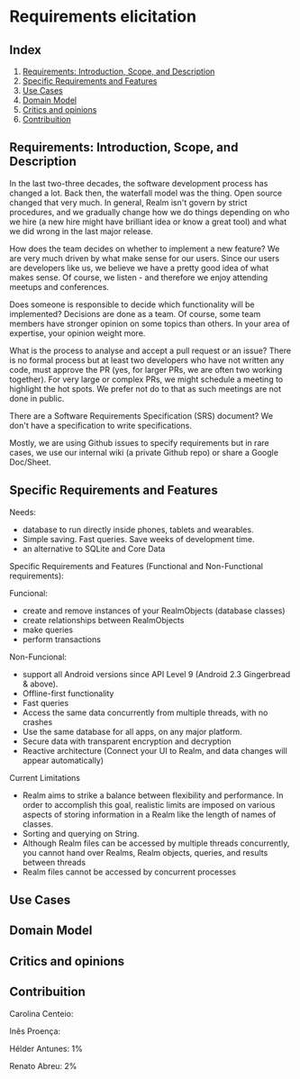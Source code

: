 # Requirements elicitation

## Index

1. [Requirements: Introduction, Scope, and Description](#requirements)
2. [Specific Requirements and Features](#features)
3. [Use Cases](#use-cases-)
3. [Domain Model](#domain)
4. [Critics and opinions](#conclusion)
5. [Contribuition](#contribuition)


## Requirements: Introduction, Scope, and Description <a name="requirements"></a>

In the last two-three decades, the software development process has changed a lot. Back then, the waterfall model was the thing. Open source changed that very much. In general, Realm isn't govern by strict procedures, and we gradually change how we do things depending on who we hire (a new hire might have brilliant idea or know a great tool) and what we did wrong in the last major release.

How does the team decides on whether to implement a new feature?
We are very much driven by what make sense for our users. Since our users are developers like us, we believe we have a pretty good idea of what makes sense. Of course, we listen - and therefore we enjoy attending meetups and conferences.

Does someone is responsible to decide which functionality will be implemented?
Decisions are done as a team. Of course, some team members have stronger opinion on some topics than others. In your area of expertise, your opinion weight more.

What is the process to analyse and accept a pull request or an issue?
There is no formal process but at least two developers who have not written any code, must approve the PR (yes, for larger PRs, we are often two working together). For very large or complex PRs, we might schedule a meeting to highlight the hot spots. We prefer not do to that as such meetings are not done in public.

There are a Software Requirements Specification (SRS) document?
We don't have a specification to write specifications.

Mostly, we are using Github issues to specify requirements but in rare cases, we use our internal wiki (a private Github repo) or share a Google Doc/Sheet.

## Specific Requirements and Features <a name="features"></a>

Needs: 
- database to run directly inside phones, tablets and wearables.
- Simple saving. Fast queries. Save weeks of development time.
- an alternative to SQLite and Core Data

Specific Requirements and Features (Functional and Non-Functional requirements):

Funcional:

- create and remove instances of your RealmObjects (database classes)
- create relationships between RealmObjects
- make queries
- perform transactions

Non-Funcional:

- support all Android versions since API Level 9 (Android 2.3 Gingerbread & above).
- Offline-first functionality
- Fast queries
- Access the same data concurrently from multiple threads, with no crashes
- Use the same database for all apps, on any major platform.
- Secure data with transparent encryption and decryption
- Reactive architecture (Connect your UI to Realm, and data changes will appear automatically)

Current Limitations

- Realm aims to strike a balance between flexibility and performance. In order to accomplish this goal, realistic limits are imposed on various aspects of storing information in a Realm like the length of names of classes.
- Sorting and querying on String.
- Although Realm files can be accessed by multiple threads concurrently, you cannot hand over Realms, Realm objects, queries, and results between threads
- Realm files cannot be accessed by concurrent processes

## Use Cases <a name="cases"></a>

## Domain Model <a name="domain"></a>

## Critics and opinions <a name="conclusion"></a>

## Contribuition <a name="contribuition"></a>
Carolina Centeio:

Inês Proença:

Hélder Antunes: 1%

Renato Abreu: 2%
